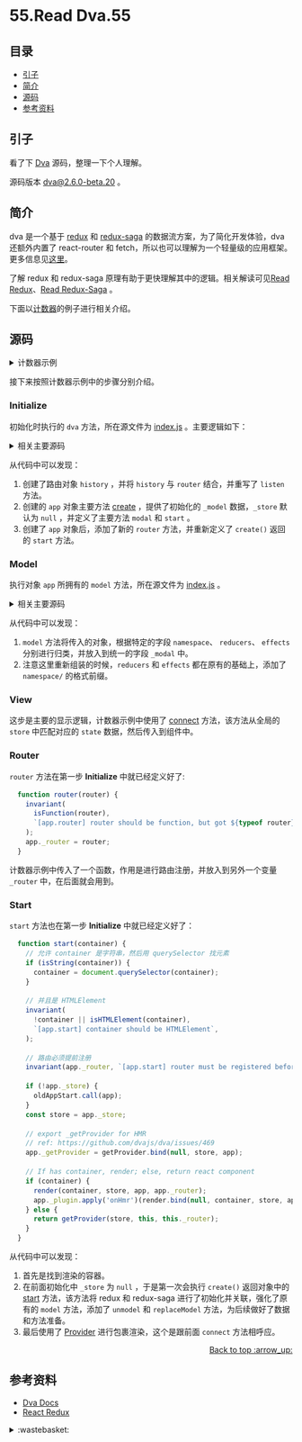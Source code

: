 # 55.Read Dva.55
## <a name="index"></a> 目录
- [引子](#start)
- [简介](#intro)
- [源码](#code)
- [参考资料](#reference)


## <a name="start"></a> 引子
看了下 [Dva][url-github-1] 源码，整理一下个人理解。

源码版本 [dva@2.6.0-beta.20][url-github-2] 。

## <a name="intro"></a> 简介
dva 是一个基于 [redux][url-github-6] 和 [redux-saga][url-github-5] 的数据流方案，为了简化开发体验，dva 还额外内置了 react-router 和 fetch，所以也可以理解为一个轻量级的应用框架。更多信息见[这里][url-docs-1]。

了解 redux 和 redux-saga 原理有助于更快理解其中的逻辑。相关解读可见[Read Redux][url-blog-37]、[Read Redux-Saga][url-blog-54] 。

下面以[计数器][url-example-1]的例子进行相关介绍。

## <a name="code"></a> 源码

<details>
<summary>计数器示例</summary>

```js
import React from 'react';
import dva, { connect } from 'dva';

// 1. Initialize
const app = dva();

// 2. Model
app.model({
  namespace: 'count',
  state: 0,
  reducers: {
    add  (count) { return count + 1 },
    minus(count) { return count - 1 },
  },
});

// 3. View
const App = connect(({ count }) => ({
  count
}))(function(props) {
  return (
    <div>
      <h2>{ props.count }</h2>
      <button key="add" onClick={() => { props.dispatch({type: 'count/add'})}}>+</button>
      <button key="minus" onClick={() => { props.dispatch({type: 'count/minus'})}}>-</button>
    </div>
  );
});

// 4. Router
app.router(() => <App />);

// 5. Start
app.start('#root');

```

</details>

接下来按照计数器示例中的步骤分别介绍。

### Initialize
初始化时执行的 `dva` 方法，所在源文件为 [index.js][url-github-3] 。主要逻辑如下：

<details>
<summary>相关主要源码</summary>

```js
import React from 'react';
import { createHashHistory } from 'history';
import { create } from 'dva-core';
import * as routerRedux from 'connected-react-router';

const { connectRouter, routerMiddleware } = routerRedux;

export default function(opts = {}) {
  const history = opts.history || createHashHistory();
  const createOpts = {
    initialReducer: {
      router: connectRouter(history),
    },
    setupMiddlewares(middlewares) {
      return [routerMiddleware(history), ...middlewares];
    },
    setupApp(app) {
      app._history = patchHistory(history);
    },
  };

  const app = create(opts, createOpts);
  const oldAppStart = app.start;
  app.router = router;
  app.start = start;
  return app;

  function router(router) {} // 路由注册

  function start(container) {} // 开始渲染
}
```

</details>

从代码中可以发现：
1. 创建了路由对象 `history` ，并将 `history` 与 `router` 结合，并重写了 `listen` 方法。
2. 创建的 `app` 对象主要方法 [create][url-github-4] ，提供了初始化的 `_model` 数据，`_store` 默认为 `null` ，并定义了主要方法 `modal` 和 `start` 。
3. 创建了 `app` 对象后，添加了新的 `router` 方法，并重新定义了 `create()` 返回的 `start` 方法。


### Model
执行对象 `app` 所拥有的 `model` 方法，所在源文件为 [index.js][url-github-4] 。

<details>
<summary>相关主要源码</summary>

```js
  function model(m) {
    const prefixedModel = prefixNamespace({ ...m });
    app._models.push(prefixedModel);
    return prefixedModel;
  }
```
prefixNamespace 方法：
```js
import warning from 'warning';
import { isArray } from './utils';
import { NAMESPACE_SEP } from './constants';

function prefix(obj, namespace, type) {
  return Object.keys(obj).reduce((memo, key) => {
    warning(
      key.indexOf(`${namespace}${NAMESPACE_SEP}`) !== 0,
      `[prefixNamespace]: ${type} ${key} should not be prefixed with namespace ${namespace}`,
    );
    const newKey = `${namespace}${NAMESPACE_SEP}${key}`;
    memo[newKey] = obj[key];
    return memo;
  }, {});
}

export default function prefixNamespace(model) {
  const { namespace, reducers, effects } = model;

  if (reducers) {
    if (isArray(reducers)) {
      model.reducers[0] = prefix(reducers[0], namespace, 'reducer');
    } else {
      model.reducers = prefix(reducers, namespace, 'reducer');
    }
  }
  if (effects) {
    model.effects = prefix(effects, namespace, 'effect');
  }
  return model;
}

```

</details>

从代码中可以发现：
1. `model` 方法将传入的对象，根据特定的字段 `namespace`、 `reducers`、 `effects` 分别进行归类，并放入到统一的字段 `_modal` 中。
2. 注意这里重新组装的时候，`reducers` 和 `effects` 都在原有的基础上，添加了 `namespace/` 的格式前缀。

### View
这步是主要的显示逻辑，计数器示例中使用了 [connect][url-docs-2] 方法，该方法从全局的 `store` 中匹配对应的 `state` 数据，然后传入到组件中。

### Router
`router` 方法在第一步 **Initialize** 中就已经定义好了:
```js
  function router(router) {
    invariant(
      isFunction(router),
      `[app.router] router should be function, but got ${typeof router}`,
    );
    app._router = router;
  }
```
计数器示例中传入了一个函数，作用是进行路由注册，并放入到另外一个变量 `_router` 中，在后面就会用到。

### Start
`start` 方法也在第一步 **Initialize** 中就已经定义好了：
```js
  function start(container) {
    // 允许 container 是字符串，然后用 querySelector 找元素
    if (isString(container)) {
      container = document.querySelector(container);
    }

    // 并且是 HTMLElement
    invariant(
      !container || isHTMLElement(container),
      `[app.start] container should be HTMLElement`,
    );

    // 路由必须提前注册
    invariant(app._router, `[app.start] router must be registered before app.start()`);

    if (!app._store) {
      oldAppStart.call(app);
    }
    const store = app._store;

    // export _getProvider for HMR
    // ref: https://github.com/dvajs/dva/issues/469
    app._getProvider = getProvider.bind(null, store, app);

    // If has container, render; else, return react component
    if (container) {
      render(container, store, app, app._router);
      app._plugin.apply('onHmr')(render.bind(null, container, store, app));
    } else {
      return getProvider(store, this, this._router);
    }
  }
```
从代码中可以发现：
1. 首先是找到渲染的容器。
2. 在前面初始化中 `_store` 为 `null` ，于是第一次会执行 `create()` 返回对象中的 [start][url-github-4] 方法，该方法将 redux 和 redux-saga 进行了初始化并关联，强化了原有的 `model` 方法，添加了 `unmodel` 和 `replaceModel` 方法，为后续做好了数据和方法准备。
3. 最后使用了 [Provider][url-docs-3] 进行包裹渲染，这个是跟前面 `connect` 方法相呼应。


<div align="right"><a href="#index">Back to top :arrow_up:</a></div>

## <a name="reference"></a> 参考资料
- [Dva Docs][url-docs-1]
- [React Redux][url-docs-4]

[url-base]:https://xxholic.github.io/blog/draft

[url-github-1]:hhttps://github.com/dvajs/dva
[url-github-2]:https://github.com/dvajs/dva/tags
[url-github-3]:https://github.com/dvajs/dva/blob/master/packages/dva/src/index.js
[url-github-4]:https://github.com/dvajs/dva/blob/master/packages/dva-core/src/index.js
[url-github-5]:https://github.com/redux-saga/redux-saga
[url-github-6]:https://github.com/reduxjs/redux

[url-docs-1]:https://dvajs.com
[url-docs-2]:https://react-redux.js.org/api/connect
[url-docs-3]:https://react-redux.js.org/api/provider
[url-docs-4]:https://react-redux.js.org

[url-example-1]:https://stackblitz.com/edit/dva-example-count

[url-blog-37]:https://github.com/XXHolic/blog/issues/37
[url-blog-54]:https://github.com/XXHolic/blog/issues/54


<details>
<summary>:wastebasket:</summary>

DVA 的本质实际上是这个啊！

![55-poster][url-local-poster]

</details>

[url-local-poster]:./images/55/poster.jpg
